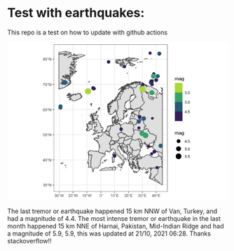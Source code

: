 <!-- README.md is generated from README.Rmd. Please edit that file -->

Test with earthquakes:
======================

This repo is a test on how to update with github actions

![](man/figures/README-unnamed-chunk-2-1.png)

The last tremor or earthquake happened 15 km NNW of Van, Turkey, and had
a magnitude of 4.4. The most intense tremor or earthquake in the last
month happened 15 km NNE of Harnai, Pakistan, Mid-Indian Ridge and had a
magnitude of 5.9, 5.9, this was updated at 21/10, 2021 06:28. Thanks
stackoverflow!!
